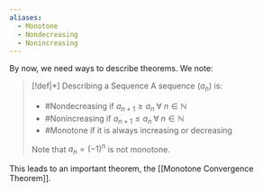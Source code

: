 ```yaml
---
aliases:
  - Monotone
  - Nondecreasing
  - Nonincreasing
---
```

By now, we need ways to describe theorems. We note:

>[!def|*] Describing a Sequence
>A sequence $(a_n)$ is:
> - #Nondecreasing if $a_{n+1} \ge a_n \; \forall \; n \in \mathbb{N}$
> - #Nonincreasing if $a_{n+1} \le a_n \; \forall \; n \in \mathbb{N}$
> - #Monotone if it is always increasing or decreasing
>
>Note that $a_n = (-1)^n$ is not monotone.

This leads to an important theorem, the [[Monotone Convergence Theorem]].